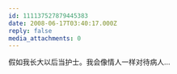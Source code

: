 ```yaml
---
id: 111137527879445383
date: 2008-06-17T03:40:17.000Z
reply: false
media_attachments: 0
---
```


假如我长大以后当护士。我会像情人一样对待病人...

